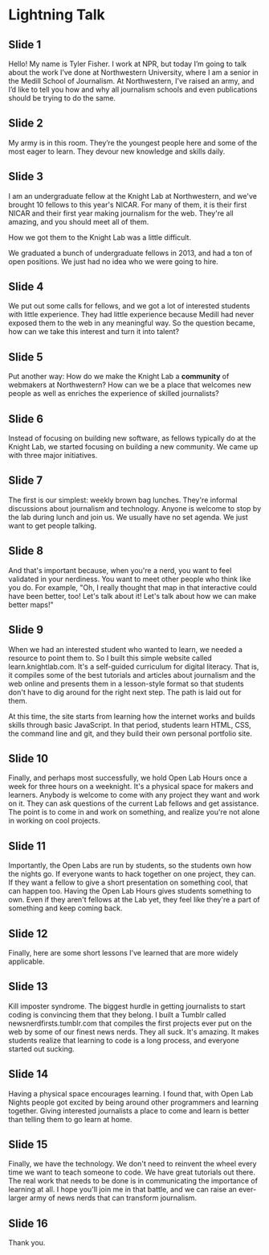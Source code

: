# Lightning Talk

## Slide 1

Hello! My name is Tyler Fisher. I work at NPR, but today I’m going to talk about the work I’ve done at Northwestern University, where I am a senior in the Medill School of Journalism. At Northwestern, I’ve raised an army, and I’d like to tell you how and why all journalism schools and even publications should be trying to do the same.

## Slide 2

My army is in this room. They’re the youngest people here and some of the most eager to learn. They devour new knowledge and skills daily. 

## Slide 3

I am an undergraduate fellow at the Knight Lab at Northwestern, and we've brought 10 fellows to this year's NICAR. For many of them, it is their first NICAR and their first year making journalism for the web. They're all amazing, and you should meet all of them.

How we got them to the Knight Lab was a little difficult.

We graduated a bunch of undergraduate fellows in 2013, and had a ton of open positions. We just had no idea who we were going to hire.

## Slide 4 

We put out some calls for fellows, and we got a lot of interested students with little experience. They had little experience because Medill had never exposed them to the web in any meaningful way. So the question became, how can we take this interest and turn it into talent?

## Slide 5

Put another way: How do we make the Knight Lab a **community** of webmakers at Northwestern? How can we be a place that welcomes new people as well as enriches the experience of skilled journalists?

## Slide 6

Instead of focusing on building new software, as fellows typically do at the Knight Lab, we started focusing on building a new community. We came up with three major initiatives.

## Slide 7

The first is our simplest: weekly brown bag lunches. They're informal discussions about journalism and technology. Anyone is welcome to stop by the lab during lunch and join us. We usually have no set agenda. We just want to get people talking.

## Slide 8

And that's important because, when you're a nerd, you want to feel validated in your nerdiness. You want to meet other people who think like you do. For example, "Oh, I really thought that map in that interactive could have been better, too! Let's talk about it! Let's talk about how we can make better maps!"

## Slide 9

When we had an interested student who wanted to learn, we needed a resource to point them to. So I built this simple website called learn.knightlab.com. It's a self-guided curriculum for digital literacy. That is, it compiles some of the best tutorials and articles about journalism and the web online and presents them in a lesson-style format so that students don't have to dig around for the right next step. The path is laid out for them. 

At this time, the site starts from learning how the internet works and builds skills through basic JavaScript. In that period, students learn HTML, CSS, the command line and git, and they build their own personal portfolio site.

## Slide 10

Finally, and perhaps most successfully, we hold Open Lab Hours once a week for three hours on a weeknight. It's a physical space for makers and learners. Anybody is welcome to come with any project they want and work on it. They can ask questions of the current Lab fellows and get assistance. The point is to come in and work on something, and realize you're not alone in working on cool projects.

## Slide 11

Importantly, the Open Labs are run by students, so the students own how the nights go. If everyone wants to hack together on one project, they can. If they want a fellow to give a short presentation on something cool, that can happen too. Having the Open Lab Hours gives students something to own. Even if they aren't fellows at the Lab yet, they feel like they're a part of something and keep coming back.

## Slide 12

Finally, here are some short lessons I've learned that are more widely applicable.

## Slide 13

Kill imposter syndrome. The biggest hurdle in getting journalists to start coding is convincing them that they belong. I built a Tumblr called newsnerdfirsts.tumblr.com that compiles the first projects ever put on the web by some of our finest news nerds. They all suck. It's amazing. It makes students realize that learning to code is a long process, and everyone started out sucking.

## Slide 14

Having a physical space encourages learning. I found that, with Open Lab Nights people got excited by being around other programmers and learning together. Giving interested journalists a place to come and learn is better than telling them to go learn at home.

## Slide 15

Finally, we have the technology. We don't need to reinvent the wheel every time we want to teach someone to code. We have great tutorials out there. The real work that needs to be done is in communicating the importance of learning at all. I hope you'll join me in that battle, and we can raise an ever-larger army of news nerds that can transform journalism.

## Slide 16

Thank you.